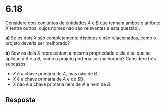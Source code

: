 # 6.18

Considere dois conjuntos de entidades $A$ e $B$ que tenham ambos o atributo $X$ (entre outros, cujos nomes não são relevantes a esta questão).

**a)** Se os dois $X$ são completamente distintos e não relacionados, como o projeto deveria ser melhorado?

**b)** Sew os dois $X$ representam a mesma propriedade e ela é tal que se aplique a $A$ e a $B$, como o projeto poderia ser melhorado? Considere três subcasos:

 - $X$ é a chave primária de $A$, mas não de $B$.
 - $X$ é a chave primária de $A$ e de $B.
 - $X$ não é a chave primária nem de $A$ e nem de $B$.

## Resposta
